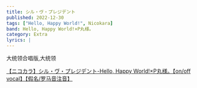 ```yaml
---
title: シル・ヴ・プレジデント
published: 2022-12-30
tags: ["Hello, Happy World!", Nicokara]
band: Hello, Happy World!×P丸様。
category: Extra
lyrics: |
---
```

大统领合唱版,大统领

<summary>
    <a href="https://www.bilibili.com/video/BV1aaxyz8EHV/">
        【ニコカラ】シル・ヴ・プレジデント-Hello, Happy World!×P丸様。【on/off vocal】【假名/罗马音注音】
    </a>
</summary>
